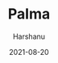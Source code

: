 ---
author: "Harshanu"
title: "Palma"
date: 2021-08-20
description: "Palma, Spain"
tags: ["palma", "spain", "mallorca", "travel", "nightlife", "beach", "swimming"]
thumbnail: https://images.unsplash.com/photo-1617093888347-f73de2649f94?ixlib=rb-1.2.1&ixid=MnwxMjA3fDB8MHxwaG90by1wYWdlfHx8fGVufDB8fHx8&auto=format&fit=crop&w=1170&q=80
---